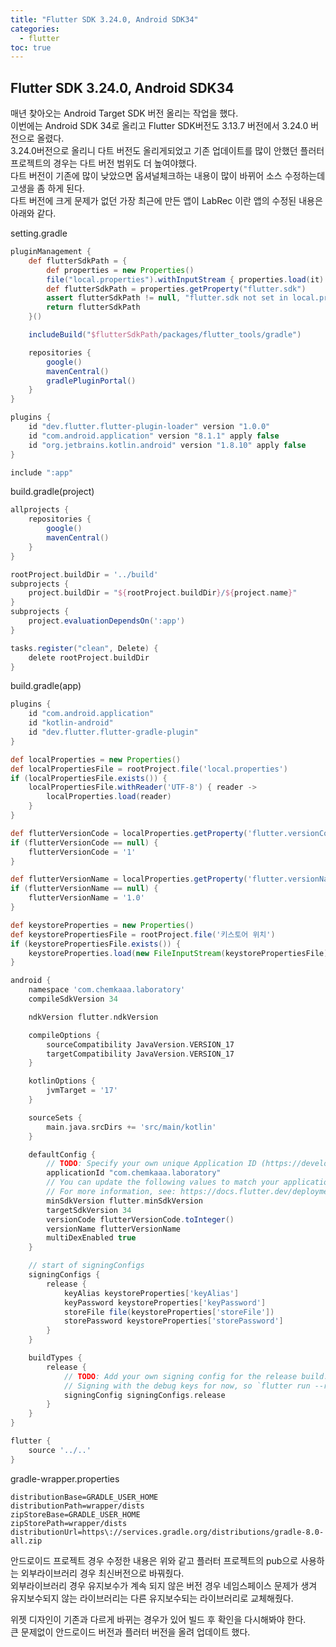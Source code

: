 ```yaml
---
title: "Flutter SDK 3.24.0, Android SDK34"
categories: 
  - flutter
toc: true
---
```

  
## Flutter SDK 3.24.0, Android SDK34
  
매년 찾아오는 Android Target SDK 버전 올리는 작업을 했다.  
이번에는 Android SDK 34로 올리고 Flutter SDK버전도 3.13.7 버전에서 3.24.0 버전으로 올렸다.  
3.24.0버전으로 올리니 다트 버전도 올리게되었고 기존 업데이트를 많이 안했던 플러터 프로젝트의 경우는 다트 버전 범위도 더 높여야했다.  
다트 버전이 기존에 많이 낮았으면 옵셔널체크하는 내용이 많이 바뀌어 소스 수정하는데 고생을 좀 하게 된다.  
다트 버전에 크게 문제가 없던 가장 최근에 만든 앱이 LabRec 이란 앱의 수정된 내용은 아래와 같다.  
  
setting.gradle  
```gradle
pluginManagement {
    def flutterSdkPath = {
        def properties = new Properties()
        file("local.properties").withInputStream { properties.load(it) }
        def flutterSdkPath = properties.getProperty("flutter.sdk")
        assert flutterSdkPath != null, "flutter.sdk not set in local.properties"
        return flutterSdkPath
    }()

    includeBuild("$flutterSdkPath/packages/flutter_tools/gradle")

    repositories {
        google()
        mavenCentral()
        gradlePluginPortal()
    }
}

plugins {
    id "dev.flutter.flutter-plugin-loader" version "1.0.0"
    id "com.android.application" version "8.1.1" apply false
    id "org.jetbrains.kotlin.android" version "1.8.10" apply false
}

include ":app"
```

build.gradle(project)  
```gradle
allprojects {
    repositories {
        google()
        mavenCentral()
    }
}

rootProject.buildDir = '../build'
subprojects {
    project.buildDir = "${rootProject.buildDir}/${project.name}"
}
subprojects {
    project.evaluationDependsOn(':app')
}

tasks.register("clean", Delete) {
    delete rootProject.buildDir
}
```

build.gradle(app)  
```gradle
plugins {
    id "com.android.application"
    id "kotlin-android"
    id "dev.flutter.flutter-gradle-plugin"
}

def localProperties = new Properties()
def localPropertiesFile = rootProject.file('local.properties')
if (localPropertiesFile.exists()) {
    localPropertiesFile.withReader('UTF-8') { reader ->
        localProperties.load(reader)
    }
}

def flutterVersionCode = localProperties.getProperty('flutter.versionCode')
if (flutterVersionCode == null) {
    flutterVersionCode = '1'
}

def flutterVersionName = localProperties.getProperty('flutter.versionName')
if (flutterVersionName == null) {
    flutterVersionName = '1.0'
}

def keystoreProperties = new Properties()
def keystorePropertiesFile = rootProject.file('키스토어 위치')
if (keystorePropertiesFile.exists()) {
    keystoreProperties.load(new FileInputStream(keystorePropertiesFile))
}

android {
    namespace 'com.chemkaaa.laboratory'
    compileSdkVersion 34

    ndkVersion flutter.ndkVersion

    compileOptions {
        sourceCompatibility JavaVersion.VERSION_17
        targetCompatibility JavaVersion.VERSION_17
    }

    kotlinOptions {
        jvmTarget = '17'
    }

    sourceSets {
        main.java.srcDirs += 'src/main/kotlin'
    }

    defaultConfig {
        // TODO: Specify your own unique Application ID (https://developer.android.com/studio/build/application-id.html).
        applicationId "com.chemkaaa.laboratory"
        // You can update the following values to match your application needs.
        // For more information, see: https://docs.flutter.dev/deployment/android#reviewing-the-gradle-build-configuration.
        minSdkVersion flutter.minSdkVersion
        targetSdkVersion 34
        versionCode flutterVersionCode.toInteger()
        versionName flutterVersionName
        multiDexEnabled true
    }

    // start of signingConfigs
    signingConfigs {
        release {
            keyAlias keystoreProperties['keyAlias']
            keyPassword keystoreProperties['keyPassword']
            storeFile file(keystoreProperties['storeFile'])
            storePassword keystoreProperties['storePassword']
        }
    }

    buildTypes {
        release {
            // TODO: Add your own signing config for the release build.
            // Signing with the debug keys for now, so `flutter run --release` works.
            signingConfig signingConfigs.release
        }
    }
}

flutter {
    source '../..'
}
```

gradle-wrapper.properties  
```
distributionBase=GRADLE_USER_HOME
distributionPath=wrapper/dists
zipStoreBase=GRADLE_USER_HOME
zipStorePath=wrapper/dists
distributionUrl=https\://services.gradle.org/distributions/gradle-8.0-all.zip
```

안드로이드 프로젝트 경우 수정한 내용은 위와 같고 플러터 프로젝트의 pub으로 사용하는 외부라이브러리 경우 최신버전으로 바꿔줬다.  
외부라이브러리 경우 유지보수가 계속 되지 않은 버전 경우 네임스페이스 문제가 생겨 유지보수되지 않는 라이브러리는 다른 유지보수되는 라이브러리로 교체해줬다.  

위젯 디자인이 기존과 다르게 바뀌는 경우가 있어 빌드 후 확인을 다시해봐야 한다.  
큰 문제없이 안드로이드 버전과 플러터 버전을 올려 업데이트 했다.  